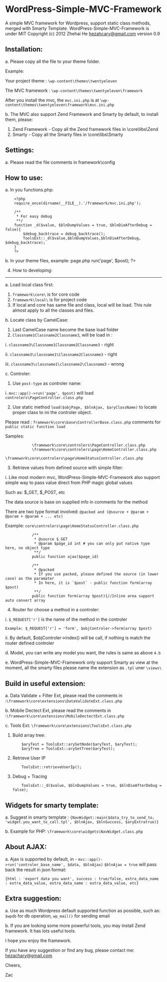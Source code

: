 WordPress-Simple-MVC-Framework
==============================

A simple MVC framework for Wordpress, support static class methods, merged with Smarty Template.
WordPress-Simple-MVC-Framework is under MIT Copyright (c) 2012 Zhehai He <hezahcary@gmail.com>
version 0.9

Installation:
------------
a.  Please copy all the file to your theme folder.

Example:

Your project theme : `\wp-content\themes\twentyeleven`

The MVC framework : `\wp-content\themes\twentyeleven\framework`

After you install the mvc, the `mvc.ini.php` is at `\wp-content\themes\twentyeleven\framework\mvc.ini.php`

b.  The MVC also support Zend Framework and Smarty by default, to install them, please:

 1. Zend Framework - Copy all the Zend framework files in \core\libs\Zend
 2. Smarty - Copy all the Smarty files in \core\libs\Smarty

Settings:
------------
a.  Please read the file comments in framework\config

How to use:
------------
a. In you functions.php: 

        <?php
        require_once(dirname(__FILE__).'/framework/mvc.ini.php');
        
        /**
         * For easy debug
         **/
        function _d($value, $blnDumpValues = true, $blnDieAfterDebug = false){
            $debug_backtrace = debug_backtrace();
            ToolsExt::_d($value,$blnDumpValues,$blnDieAfterDebug, $debug_backtrace);
        }
        ?>

b.  In your theme files, example: page.php
        <?php
        echo mvc::app()->run('page', $post);
        ?>

4. How to developing:
------------
a. Load local class first:

 1. `framework\core\` is for core code
 2. `framework\local\` is for project code
 3. If local and core has same file and class, local will be load. This rule almost apply to all the classes and files.

b. Locate class by CamelCase:

 1. Last CamelCase name become the base load folder
 2. `Classname1Classname2Classname3`, will be load in :

  i. `classname3\Classname1Classname2Classname3` - right
 
  ii. `classname3\classname1\Classname2Classname3` - right
 
  iii. `classname3\classname1\classname2\Classname3` - wrong

c. Controler:

 1. Use `post-type` as controler name:

  i. `mvc::app()->run('page', $post)` will load `controlers\PageController.class.php`

 2. Use static method `load($objPage, $blnAjax, $aryClassName)` to locate proper class to ini the controler object.

  Please read : `framework\core\base\ControllerBase.class.php` comments for `public static function load`
  
  Samples:

                \framework\core\controlers\PageController.class.php
                \framework\core\controlers\page\HomeController.class.php
                \framework\core\controlers\page\HomeStatusController.class.php

 3. Retrieve values from defined source with simple filter:

   i. Like most modern mvc, WordPress-Simple-MVC-Framework also support simple way to pass value direct from PHP magic global values

   Such as: $_GET, $_POST, etc

   The data source is base on supplied info in comments for the method

   There are two type format involved: `@packed and (@source + @param + @param + @param + ... etc)`

   Example: `core\controlers\page\HomeStatusController.class.php`
   
                /**
                 * @source $_GET
                 * @param $page_id int # you can only put native type here, no object type
                 **/
                public function ajax($page_id)
                
                /**
                 * @packed
                 * If you use packed, please defined the source (in lower case) as the paramater
                 * In here, it is `$post` - public function form(array $post)
                 **/
                public function form(array $post){//Inline area support auto convert array

 4. Router for choose a method in a controler:

  i. `$_REQUEST['r']` is the name of the method in the controler

    Example: $_REQUEST['r'] = 'form', $objControler->form(array $post)
                
  ii. By default, $objControler->index() will be call, if nothing is match the router defined controler

d. Model, you can write any model you want, the rules is same as above `4.b`

e. WordPress-Simple-MVC-Framework only support Smarty as view at the moment, all the smarty files please name the extension as `.tpl` uner `\views\`
    
Build in useful extension:
------------
a. Data Validate + Filter Ext, please read the comments in :`\framework\core\extensions\DataValidateExt.class.php`

b. Mobile Dectect Ext, please read the comments in :`\framework\core\extensions\MobileDectectExt.class.php`

c. Tools Ext: `\framework\core\extensions\ToolsExt.class.php`

 1. Build array tree:
 
            $aryTest = ToolsExt::arySetNode($aryTest, $aryTest);
            $aryTree = ToolsExt::arySetTree($aryTest);

 2. Retrieve User IP

            ToolsExt::retrieveUserIp();

 3. Debug + Tracing

            ToolsExt::_d($value, $blnDumpValues = true, $blnDieAfterDebug = false);

Widgets for smarty template:
------------

a. Suggest in smarty template : `{NavWidget::main($data_try_to_send_to, 'widget.you_want_to_call.tpl', $blnAjax, $blnSuccess, $aryExtratrue)}`

b. Example for PHP: `\framework\core\widgets\NavWidget.class.php`

About AJAX:
------------

a. Ajax is supported by default, in - `mvc::app()->run('controler_base_name', $data, $blnAjax)`
 `$blnAjax = true` will pass back the result in json format:

    {html : 'export data you want', success : true/false, extra_data_name : extra_data_value, extra_data_name : extra_data_value, etc}

Extra suggestion:
------------

a. Use as much Wordpress default supported function as possible, such as: `$wpdb` for db operation, `wp_mail()` for sending email

b. If you are looking some more powerful tools, you may install Zend framework. It has lots useful tools.


I hope you enjoy the framework.

If you have any suggestion or find any bug, please contact me: hezachary@gmail.com

Cheers,

Zac
